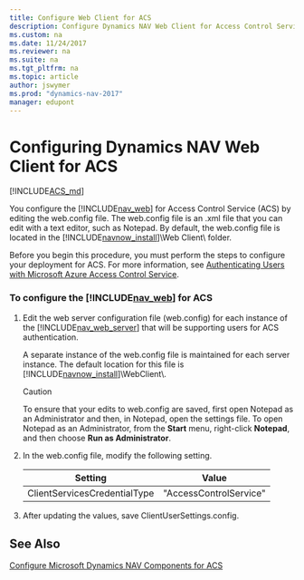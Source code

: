 ```yaml
---
title: Configure Web Client for ACS
description: Configure Dynamics NAV Web Client for Access Control Service by editing an xml file called web.config file, edit with any text editor, for example- notepad.
ms.custom: na
ms.date: 11/24/2017
ms.reviewer: na
ms.suite: na
ms.tgt_pltfrm: na
ms.topic: article
author: jswymer
ms.prod: "dynamics-nav-2017"
manager: edupont
---
```

# Configuring Dynamics NAV Web Client for ACS

[!INCLUDE[ACS_md](includes/ACS_md.md)]

You configure the [!INCLUDE[nav_web](includes/nav_web_md.md)] for Access Control Service \(ACS\) by editing the web.config file. The web.config file is an .xml file that you can edit with a text editor, such as Notepad. By default, the web.config file is located in the [!INCLUDE[navnow_install](includes/navnow_install_md.md)]\\Web Client\\ folder.  

 Before you begin this procedure, you must perform the steps to configure your deployment for ACS. For more information, see [Authenticating Users with Microsoft Azure Access Control Service](Authenticating-Users-with-Microsoft-Azure-Access-Control-Service.md).  

### To configure the [!INCLUDE[nav_web](includes/nav_web_md.md)] for ACS  

1.  Edit the web server configuration file \(web.config\) for each instance of the [!INCLUDE[nav_web_server](includes/nav_web_server_md.md)] that will be supporting users for ACS authentication.  

     A separate instance of the web.config file is maintained for each server instance. The default location for this file is [!INCLUDE[navnow_install](includes/navnow_install_md.md)]\\WebClient\\.  

    > [!CAUTION]  
    >  To ensure that your edits to web.config are saved, first open Notepad as an Administrator and then, in Notepad, open the settings file. To open Notepad as an Administrator, from the **Start** menu, right-click **Notepad**, and then choose **Run as Administrator**.  

2.  In the web.config file, modify the following setting.  

    | Setting | Value |  
    |---------|-------|  
    |ClientServicesCredentialType|"AccessControlService"|  

3.  After updating the values, save ClientUserSettings.config.  

## See Also  
 [Configure Microsoft Dynamics NAV Components for ACS](Configure-Microsoft-Dynamics-NAV-Components-for-ACS.md)
